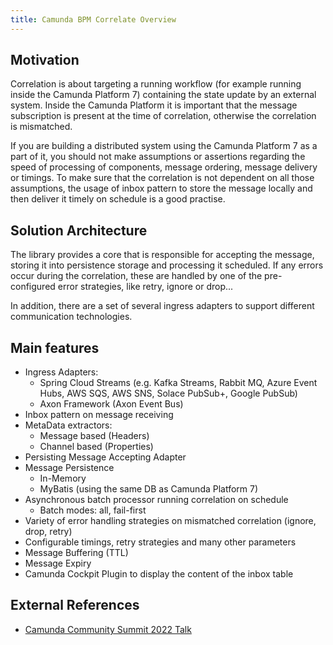 ```yaml
---
title: Camunda BPM Correlate Overview
---
```


## Motivation

Correlation is about targeting a running workflow (for example running inside the Camunda Platform 7)
containing the state update by an external system. Inside the Camunda Platform it is important that the
message subscription is present at the time of correlation, otherwise the correlation is mismatched.

If you are building a distributed system using the Camunda Platform 7 as a part of it, you should not
make assumptions or assertions regarding the speed of processing of components, message ordering,
message delivery or timings. To make sure that the correlation is not dependent on all those assumptions,
the usage of inbox pattern to store the message locally and then deliver it timely on schedule is a good
practise.

## Solution Architecture

The library provides a core that is responsible for accepting the message, storing it into persistence storage
and processing it scheduled. If any errors occur during the correlation, these are handled by one of the
pre-configured error strategies, like retry, ignore or drop...

In addition, there are a set of several ingress adapters to support different communication technologies.

## Main features

* Ingress Adapters:
    * Spring Cloud Streams (e.g. Kafka Streams, Rabbit MQ, Azure Event Hubs, AWS SQS, AWS SNS, Solace PubSub+, Google PubSub)
    * Axon Framework (Axon Event Bus)
* Inbox pattern on message receiving
* MetaData extractors:
    * Message based (Headers)
    * Channel based (Properties)
* Persisting Message Accepting Adapter
* Message Persistence
    * In-Memory
    * MyBatis (using the same DB as Camunda Platform 7)
* Asynchronous batch processor running correlation on schedule
    * Batch modes: all, fail-first
* Variety of error handling strategies on mismatched correlation (ignore, drop, retry)
* Configurable timings, retry strategies and many other parameters
* Message Buffering (TTL)
* Message Expiry
* Camunda Cockpit Plugin to display the content of the inbox table

## External References

* [Camunda Community Summit 2022 Talk](https://page.camunda.com/ccs2022-correlatingmessages?hsLang=en)
